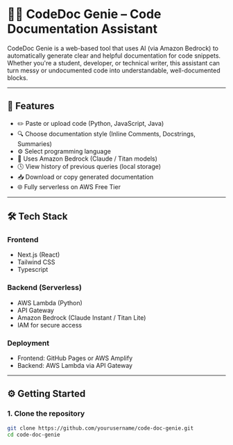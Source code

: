 # 🧙‍♂️ CodeDoc Genie – Code Documentation Assistant

CodeDoc Genie is a web-based tool that uses AI (via Amazon Bedrock) to automatically generate clear and helpful documentation for code snippets. Whether you're a student, developer, or technical writer, this assistant can turn messy or undocumented code into understandable, well-documented blocks.

---

## 📌 Features

- ✏️ Paste or upload code (Python, JavaScript, Java)
- 🔍 Choose documentation style (Inline Comments, Docstrings, Summaries)
- ⚙️ Select programming language
- 🧠 Uses Amazon Bedrock (Claude / Titan models)
- 🕓 View history of previous queries (local storage)
- 📥 Download or copy generated documentation
- 🌐 Fully serverless on AWS Free Tier

---

## 🛠️ Tech Stack

### Frontend
- Next.js (React)
- Tailwind CSS
- Typescript

### Backend (Serverless)
- AWS Lambda (Python)
- API Gateway
- Amazon Bedrock (Claude Instant / Titan Lite)
- IAM for secure access

### Deployment
- Frontend: GitHub Pages or AWS Amplify
- Backend: AWS Lambda via API Gateway

---

## ⚙️ Getting Started

### 1. Clone the repository

```bash
git clone https://github.com/yourusername/code-doc-genie.git
cd code-doc-genie
